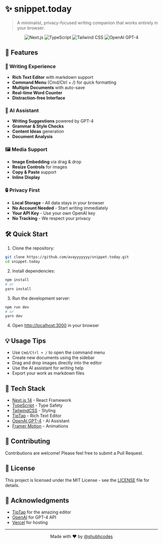 # ✨ snippet.today

> A minimalist, privacy-focused writing companion that works entirely in your browser.

<div align="center">
  <img src="https://img.shields.io/badge/Next.js-14-black?style=flat-square&logo=next.js" alt="Next.js" />
  <img src="https://img.shields.io/badge/TypeScript-5-blue?style=flat-square&logo=typescript" alt="TypeScript" />
  <img src="https://img.shields.io/badge/TailwindCSS-3-38B2AC?style=flat-square&logo=tailwind-css" alt="Tailwind CSS" />
  <img src="https://img.shields.io/badge/OpenAI-GPT--4-412991?style=flat-square&logo=openai" alt="OpenAI GPT-4" />
</div>

## 🚀 Features

### 📝 Writing Experience
- **Rich Text Editor** with markdown support
- **Command Menu** (Cmd/Ctrl + /) for quick formatting
- **Multiple Documents** with auto-save
- **Real-time Word Counter**
- **Distraction-free Interface**

### 🤖 AI Assistant
- **Writing Suggestions** powered by GPT-4
- **Grammar & Style Checks**
- **Content Ideas** generation
- **Document Analysis**

### 🖼️ Media Support
- **Image Embedding** via drag & drop
- **Resize Controls** for images
- **Copy & Paste** support
- **Inline Display**

### 🔒 Privacy First
- **Local Storage** - All data stays in your browser
- **No Account Needed** - Start writing immediately
- **Your API Key** - Use your own OpenAI key
- **No Tracking** - We respect your privacy

## 🛠️ Quick Start

1. Clone the repository:
```bash
git clone https://github.com/avayyyyyyy/snippet.today.git
cd snippet.today
```

2. Install dependencies:
```bash
npm install
# or
yarn install
```

3. Run the development server:
```bash
npm run dev
# or
yarn dev
```

4. Open [http://localhost:3000](http://localhost:3000) in your browser

## 💡 Usage Tips

- Use `Cmd/Ctrl + /` to open the command menu
- Create new documents using the sidebar
- Drag and drop images directly into the editor
- Use the AI assistant for writing help
- Export your work as markdown files

## 🔧 Tech Stack

- [Next.js 14](https://nextjs.org/) - React Framework
- [TypeScript](https://www.typescriptlang.org/) - Type Safety
- [TailwindCSS](https://tailwindcss.com/) - Styling
- [TipTap](https://tiptap.dev/) - Rich Text Editor
- [OpenAI GPT-4](https://openai.com/) - AI Assistant
- [Framer Motion](https://www.framer.com/motion/) - Animations

## 🤝 Contributing

Contributions are welcome! Please feel free to submit a Pull Request.

## 📄 License

This project is licensed under the MIT License - see the [LICENSE](LICENSE) file for details.

## 🙏 Acknowledgments

- [TipTap](https://tiptap.dev/) for the amazing editor
- [OpenAI](https://openai.com/) for GPT-4 API
- [Vercel](https://vercel.com/) for hosting

---

<div align="center">
  Made with ❤️ by <a href="https://x.com/shubhcodes">@shubhcodes</a>
</div>
